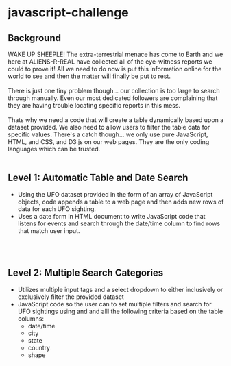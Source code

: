 # javascript-challenge

## Background

WAKE UP SHEEPLE! The extra-terrestrial menace has come to Earth and we here at ALIENS-R-REAL have collected all of the eye-witness reports we could to prove it! All we need to do now is put this information online for the world to see and then the matter will finally be put to rest.
<br>
<br>
There is just one tiny problem though... our collection is too large to search through manually. Even our most dedicated followers are complaining that they are having trouble locating specific reports in this mess.
<br>
<br>
Thats why we need a code that will create a table dynamically based upon a dataset provided. We also need to allow users to filter the table data for specific values. There's a catch though... we only use pure JavaScript, HTML, and CSS, and D3.js on our web pages. They are the only coding languages which can be trusted.
<br>
<br>

## Level 1: Automatic Table and Date Search 

* Using the UFO dataset provided in the form of an array of JavaScript objects, code appends a table to a web page and then adds new rows of data for each UFO sighting.
* Uses a date form in HTML document to write JavaScript code that listens for events and search through the date/time column to find rows that match user input.

<br>
<br>

## Level 2: Multiple Search Categories

* Utilizes multiple input tags and a select dropdown to either inclusively or exclusively filter the provided dataset
* JavaScript code so the user can to set multiple filters and search for UFO sightings using and and alll the following criteria based on the table columns:
   * date/time
   * city
   * state
   * country
   * shape
